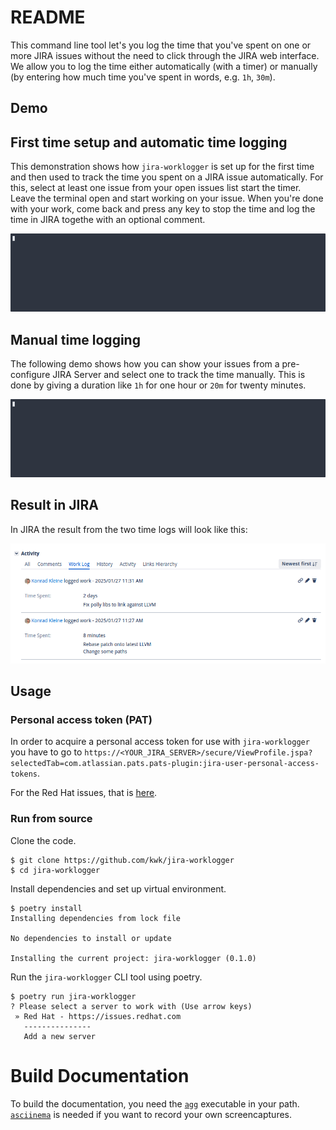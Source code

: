 # README

This command line tool let's you log the time that you've spent on one or more
JIRA issues without the need to click through the JIRA web interface. We allow
you to log the time either automatically (with a timer) or manually (by entering
how much time you've spent in words, e.g. `1h`, `30m`).

## Demo

## First time setup and automatic time logging

This demonstration shows how `jira-worklogger` is set up for the first time and
then used to track the time you spent on a JIRA issue automatically. For this,
select at least one issue from your open issues list start the timer. Leave the
terminal open and start working on your issue. When you're done with your work,
come back and press any key to stop the time and log the time in JIRA togethe
with an optional comment.

![](docs/screencapture/automatic-time-logging.gif)

## Manual time logging

The following demo shows how you can show your issues from a pre-configure JIRA
Server and select one to track the time manually. This is done by giving a
duration like `1h` for one hour or `20m` for twenty minutes.

![](docs/screencapture/manual-time-logging.gif)

## Result in JIRA

In JIRA the result from the two time logs will look like this:

![](docs/screencapture/jira-result.png)

## Usage

### Personal access token (PAT)

In order to acquire a personal access token for use with `jira-worklogger` you
have to go to
`https://<YOUR_JIRA_SERVER>/secure/ViewProfile.jspa?selectedTab=com.atlassian.pats.pats-plugin:jira-user-personal-access-tokens`.

For the Red Hat issues, that is [here](https://issues.redhat.com/secure/ViewProfile.jspa?selectedTab=com.atlassian.pats.pats-plugin:jira-user-personal-access-tokens).

### Run from source

Clone the code.

```console
$ git clone https://github.com/kwk/jira-worklogger
$ cd jira-worklogger
```

Install dependencies and set up virtual environment.

```console
$ poetry install
Installing dependencies from lock file

No dependencies to install or update

Installing the current project: jira-worklogger (0.1.0)
```

Run the `jira-worklogger` CLI tool using poetry.

```console
$ poetry run jira-worklogger
? Please select a server to work with (Use arrow keys)
 » Red Hat - https://issues.redhat.com
   ---------------
   Add a new server
```

# Build Documentation

To build the documentation, you need the
[`agg`](https://github.com/asciinema/agg) executable in your path.
[`asciinema`](https://github.com/asciinema/asciinema) is needed if you want to
record your own screencaptures.
